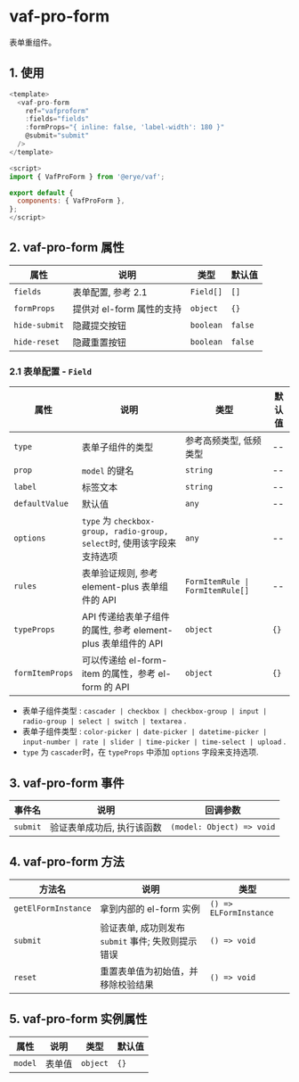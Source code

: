 # vaf-pro-form

表单重组件。

## 1. 使用

```javascript
<template>
  <vaf-pro-form
    ref="vafproform"
    :fields="fields"
    :formProps="{ inline: false, 'label-width': 180 }"
    @submit="submit"
  />
</template>

<script>
import { VafProForm } from '@erye/vaf';

export default {
  components: { VafProForm },
};
</script>
```

## 2. vaf-pro-form 属性

| 属性          | 说明                      | 类型      | 默认值  |
| ------------- | ------------------------- | --------- | ------- |
| `fields`      | 表单配置, 参考 2.1        | `Field[]` | `[]`    |
| `formProps`   | 提供对 el-form 属性的支持 | `object`  | `{}`    |
| `hide-submit` | 隐藏提交按钮              | `boolean` | `false` |
| `hide-reset`  | 隐藏重置按钮              | `boolean` | `false` |

### 2.1 表单配置 - `Field`

| 属性            | 说明                                                                    | 类型                             | 默认值 |
| --------------- | ----------------------------------------------------------------------- | -------------------------------- | ------ |
| `type`          | 表单子组件的类型                                                        | 参考高频类型, 低频类型           | --     |
| `prop`          | `model` 的键名                                                          | `string`                         | --     |
| `label`         | 标签文本                                                                | `string`                         | --     |
| `defaultValue`  | 默认值                                                                  | `any`                            | --     |
| `options`       | `type` 为 `checkbox-group, radio-group, select`时, 使用该字段来支持选项 | `any`                            | --     |
| `rules`         | 表单验证规则, 参考 element-plus 表单组件的 API                          | `FormItemRule \| FormItemRule[]` | --     |
| `typeProps`     | API 传递给表单子组件的属性, 参考 element-plus 表单组件的 API            | `object`                         | `{}`   |
| `formItemProps` | 可以传递给 el-form-item 的属性，参考 el-form 的 API                     | `object`                         | `{}`   |

- 表单子组件类型 : `cascader | checkbox | checkbox-group | input | radio-group | select | switch | textarea` .
- 表单子组件类型 : `color-picker | date-picker | datetime-picker | input-number | rate | slider | time-picker | time-select | upload` .
- `type` 为 `cascader`时，在 `typeProps` 中添加 `options` 字段来支持选项.

## 3. vaf-pro-form 事件

| 事件名   | 说明                       | 回调参数                  |
| -------- | -------------------------- | ------------------------- |
| `submit` | 验证表单成功后, 执行该函数 | `(model: Object) => void` |

## 4. vaf-pro-form 方法

| 方法名              | 说明                                               | 类型                   |
| ------------------- | -------------------------------------------------- | ---------------------- |
| `getElFormInstance` | 拿到内部的 el-form 实例                            | `() => ELFormInstance` |
| `submit`            | 验证表单, 成功则发布 `submit` 事件; 失败则提示错误 | `() => void`           |
| `reset`             | 重置表单值为初始值，并移除校验结果                 | `() => void`           |

## 5. vaf-pro-form 实例属性

| 属性    | 说明   | 类型     | 默认值 |
| ------- | ------ | -------- | ------ |
| `model` | 表单值 | `object` | `{}`   |
